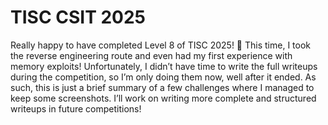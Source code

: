 # TISC CSIT 2025

Really happy to have completed Level 8 of TISC 2025! 🎉
This time, I took the reverse engineering route and even had my first experience with memory exploits!
Unfortunately, I didn’t have time to write the full writeups during the competition, so I’m only doing them now, well after it ended.
As such, this is just a brief summary of a few challenges where I managed to keep some screenshots.
I’ll work on writing more complete and structured writeups in future competitions!
